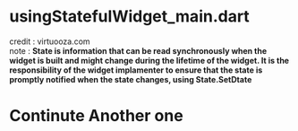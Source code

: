 # usingStatefulWidget_main.dart
credit  : virtuooza.com <br/>
note    : **State is information that can be read synchronously when the widget is built and might change during the lifetime of the widget. It is the responsibility of the widget implamenter to ensure that the state is promptly notified when the state changes, using State.SetDtate**

# Continute Another one
